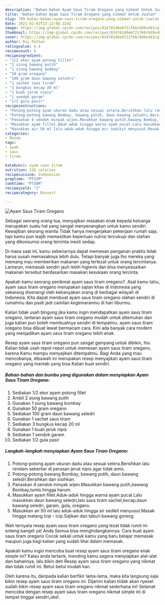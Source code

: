 ```yaml
---
description: "Bahan-bahan Ayam Saus Tiram Oregano yang nikmat Untuk Jualan"
title: "Bahan-bahan Ayam Saus Tiram Oregano yang nikmat Untuk Jualan"
slug: 789-bahan-bahan-ayam-saus-tiram-oregano-yang-nikmat-untuk-jualan
date: 2021-02-03T13:13:08.324Z
image: https://img-global.cpcdn.com/recipes/82478140e6f21f68/680x482cq70/ayam-saus-tiram-oregano-foto-resep-utama.jpg
thumbnail: https://img-global.cpcdn.com/recipes/82478140e6f21f68/680x482cq70/ayam-saus-tiram-oregano-foto-resep-utama.jpg
cover: https://img-global.cpcdn.com/recipes/82478140e6f21f68/680x482cq70/ayam-saus-tiram-oregano-foto-resep-utama.jpg
author: Roy Patton
ratingvalue: 4.4
reviewcount: 6
recipeingredient:
- "1/2 ekor ayam potong fillet"
- "2 siung bawang putih"
- "1 siung bawang bombay"
- "50 gram oregano"
- "100 gram daun bawang seledri"
- "1 sachet saus tiram"
- "3 bungkus kecap 20 ml"
- "1 buah jeruk nipis"
- "1 sendok garam"
- "1/2 gula pasir"
recipeinstructions:
- "Potong-potong ayam ukuran dadu atau sesuai selera.Bersihkan lalu rendam sebentar di perasan jeruk nipis agar tidak amis."
- "Potong-potong bawang Bombay, bawang putih, daun bawang seledri.Bersihkan dan sisihkan."
- "Panaskan 4 sendok minyak wijen.Masukkan bawang putih,bawang Bombay,tumis hingga harum."
- "Masukkan ayam fillet.Aduk-aduk hingga warna ayam pucat.Lalu masukkan daun bawang seledri,lalu saus tiram sachet,kecap,daun bawang seledri, garam, gula, oregano."
- "Masukkan air 50 ml lalu aduk-aduk hingga air sedikit menyusut.Masak hingga matang.Icip - icip.Sajikan dan taburi bawang goreng."
categories:
- Resep
tags:
- ayam
- saus
- tiram

katakunci: ayam saus tiram 
nutrition: 226 calories
recipecuisine: Indonesian
preptime: "PT15M"
cooktime: "PT38M"
recipeyield: "2"
recipecategory: Dessert

---
```



![Ayam Saus Tiram Oregano](https://img-global.cpcdn.com/recipes/82478140e6f21f68/680x482cq70/ayam-saus-tiram-oregano-foto-resep-utama.jpg)

Sebagai seorang orang tua, menyajikan masakan enak kepada keluarga merupakan suatu hal yang sangat menyenangkan untuk kamu sendiri. Kewajiban seorang  wanita Tidak hanya mengerjakan pekerjaan rumah saja, tapi kamu pun wajib memastikan keperluan nutrisi tercukupi dan olahan yang dikonsumsi orang tercinta mesti sedap.

Di masa  saat ini, kamu sebenarnya dapat memesan panganan praktis tidak harus susah memasaknya lebih dulu. Tetapi banyak juga lho mereka yang memang mau memberikan makanan yang terlezat untuk orang tercintanya. Lantaran, memasak sendiri jauh lebih higienis dan bisa menyesuaikan makanan tersebut berdasarkan masakan kesukaan orang tercinta. 



Apakah kamu seorang penikmat ayam saus tiram oregano?. Asal kamu tahu, ayam saus tiram oregano merupakan sajian khas di Indonesia yang sekarang disenangi oleh kebanyakan orang di berbagai wilayah di Indonesia. Kita dapat membuat ayam saus tiram oregano olahan sendiri di rumahmu dan pasti jadi camilan kegemaranmu di hari liburmu.

Kalian tidak usah bingung jika kamu ingin mendapatkan ayam saus tiram oregano, lantaran ayam saus tiram oregano mudah untuk ditemukan dan juga kalian pun boleh membuatnya sendiri di tempatmu. ayam saus tiram oregano bisa dibuat lewat bermacam cara. Kini ada banyak cara modern yang menjadikan ayam saus tiram oregano lebih enak.

Resep ayam saus tiram oregano pun sangat gampang untuk dibikin, lho. Kalian tidak usah repot-repot untuk memesan ayam saus tiram oregano, karena Kamu mampu menyajikan ditempatmu. Bagi Anda yang mau mencobanya, dibawah ini merupakan resep menyajikan ayam saus tiram oregano yang mantab yang bisa Kalian buat sendiri.

<!--inarticleads1-->

##### Bahan-bahan dan bumbu yang digunakan dalam menyiapkan Ayam Saus Tiram Oregano:

1. Sediakan 1/2 ekor ayam potong fillet
1. Ambil 2 siung bawang putih
1. Gunakan 1 siung bawang bombay
1. Gunakan 50 gram oregano
1. Sediakan 100 gram daun bawang seledri
1. Gunakan 1 sachet saus tiram
1. Sediakan 3 bungkus kecap 20 ml
1. Gunakan 1 buah jeruk nipis
1. Sediakan 1 sendok garam
1. Sediakan 1/2 gula pasir




<!--inarticleads2-->

##### Langkah-langkah menyiapkan Ayam Saus Tiram Oregano:

1. Potong-potong ayam ukuran dadu atau sesuai selera.Bersihkan lalu rendam sebentar di perasan jeruk nipis agar tidak amis.
1. Potong-potong bawang Bombay, bawang putih, daun bawang seledri.Bersihkan dan sisihkan.
1. Panaskan 4 sendok minyak wijen.Masukkan bawang putih,bawang Bombay,tumis hingga harum.
1. Masukkan ayam fillet.Aduk-aduk hingga warna ayam pucat.Lalu masukkan daun bawang seledri,lalu saus tiram sachet,kecap,daun bawang seledri, garam, gula, oregano.
1. Masukkan air 50 ml lalu aduk-aduk hingga air sedikit menyusut.Masak hingga matang.Icip - icip.Sajikan dan taburi bawang goreng.




Wah ternyata resep ayam saus tiram oregano yang lezat tidak rumit ini enteng banget ya! Anda Semua bisa menghidangkannya. Cara buat ayam saus tiram oregano Cocok sekali untuk kamu yang baru belajar memasak maupun juga bagi kalian yang sudah lihai dalam memasak.

Apakah kamu ingin mencoba buat resep ayam saus tiram oregano enak simple ini? Kalau anda tertarik, mending kamu segera menyiapkan alat-alat dan bahannya, lalu bikin deh Resep ayam saus tiram oregano yang nikmat dan tidak rumit ini. Betul-betul mudah kan. 

Oleh karena itu, daripada kalian berfikir lama-lama, maka kita langsung saja bikin resep ayam saus tiram oregano ini. Dijamin kalian tiidak akan nyesel sudah bikin resep ayam saus tiram oregano nikmat sederhana ini! Selamat mencoba dengan resep ayam saus tiram oregano nikmat simple ini di tempat tinggal sendiri,oke!.

